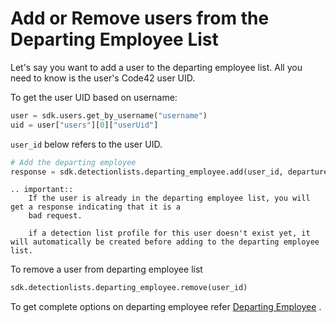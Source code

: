 # Add or Remove users from the Departing Employee List

Let's say you want to add a user to the departing employee list. All you need to know is the user's Code42 user UID.

To get the user UID based on username:

```python
user = sdk.users.get_by_username("username")
uid = user["users"][0]["userUid"]
```

`user_id` below refers to the user UID.

```python
# Add the departing employee
response = sdk.detectionlists.departing_employee.add(user_id, departure_date)
```

```eval_rst
.. important::
    If the user is already in the departing employee list, you will get a response indicating that it is a
    bad request.

    if a detection list profile for this user doesn't exist yet, it will automatically be created before adding to the departing employee list. 
```

To remove a user from departing employee list
```python
sdk.detectionlists.departing_employee.remove(user_id)
```

To get complete options on departing employee
refer [Departing Employee](../methoddocs/detectionlists.html#departing-employee) .

